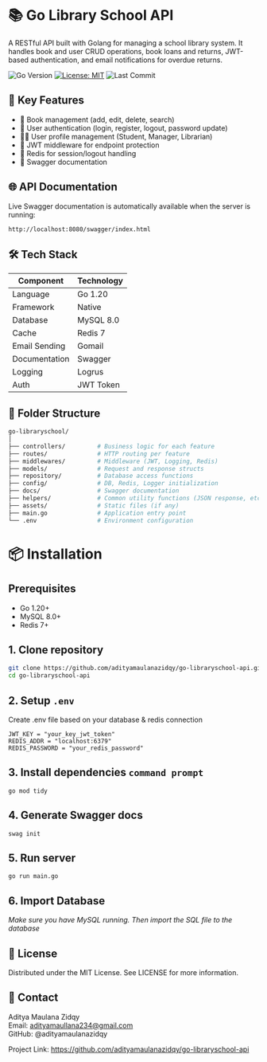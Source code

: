 # 📚 Go Library School API

A RESTful API built with Golang for managing a school library system. It handles book and user CRUD operations, book loans and returns, JWT-based authentication, and email notifications for overdue returns.

![Go Version](https://img.shields.io/badge/go-%3E%3D1.20-blue)
[![License: MIT](https://img.shields.io/badge/License-MIT-yellow.svg)](https://opensource.org/licenses/MIT)
![Last Commit](https://img.shields.io/github/last-commit/adityamaulanazidqy/go-libraryschool-api)

## 🚀 Key Features

- 📖 Book management (add, edit, delete, search)
- 👤 User authentication (login, register, logout, password update)
- 🧑‍🏫 User profile management (Student, Manager, Librarian)
- 🔐 JWT middleware for endpoint protection
- 🧰 Redis for session/logout handling
- 📄 Swagger documentation

## 🌐 API Documentation

Live Swagger documentation is automatically available when the server is running:

```docs-swagger
http://localhost:8080/swagger/index.html
```

## 🛠️ Tech Stack

| Component      | Technology |
|----------------|------------|
| Language       | Go 1.20    |
| Framework      | Native     |
| Database       | MySQL 8.0  |
| Cache          | Redis 7    |
| Email Sending    | Gomail     |
| Documentation  | Swagger    |
| Logging        | Logrus     |
| Auth  | JWT Token      |

## 📁 Folder Structure

```bash
go-libraryschool/
│
├── controllers/         # Business logic for each feature
├── routes/              # HTTP routing per feature
├── middlewares/         # Middleware (JWT, Logging, Redis)
├── models/              # Request and response structs
├── repository/          # Database access functions
├── config/              # DB, Redis, Logger initialization
├── docs/                # Swagger documentation
├── helpers/             # Common utility functions (JSON response, etc)
├── assets/              # Static files (if any)
├── main.go              # Application entry point
└── .env                 # Environment configuration    
```

# 📦 Installation

## Prerequisites
- Go 1.20+
- MySQL 8.0+
- Redis 7+

## 1. Clone repository
```bash
git clone https://github.com/adityamaulanazidqy/go-libraryschool-api.git
cd go-libraryschool-api
```

## 2. Setup ``.env``

Create .env file based on your database & redis connection

```env
JWT_KEY = "your_key_jwt_token"
REDIS_ADDR = "localhost:6379"
REDIS_PASSWORD = "your_redis_password"
```

## 3. Install dependencies ``command prompt``

```dependencies
go mod tidy
```

## 4. Generate Swagger docs

```swagger
swag init
```

## 5. Run server

```running
go run main.go
```

## 6. Import Database

*Make sure you have MySQL running. Then import the SQL file to the database*

## 📄 License

Distributed under the MIT License. See LICENSE for more information.

## 📧 Contact

Aditya Maulana Zidqy  
Email: adityamaullana234@gmail.com  
GitHub: @adityamaulanazidqy

Project Link: https://github.com/adityamaulanazidqy/go-libraryschool-api
